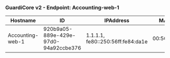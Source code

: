 ### GuardiCore v2 - Endpoint: Accounting-web-1
|Hostname|ID|IPAddress|MACAddress|OS|OSVersion|Status|Vendor|
|---|---|---|---|---|---|---|---|
| Accounting-web-1 | 920b9a05-889e-429e-97d0-94a92ccbe376 | 1.1.1.1, fe80::250:56ff:fe84:da1e | 00:50:56:84:da:1e | Linux | Ubuntu 16.04.6 LTS | Online | GuardiCore v2 Response |
